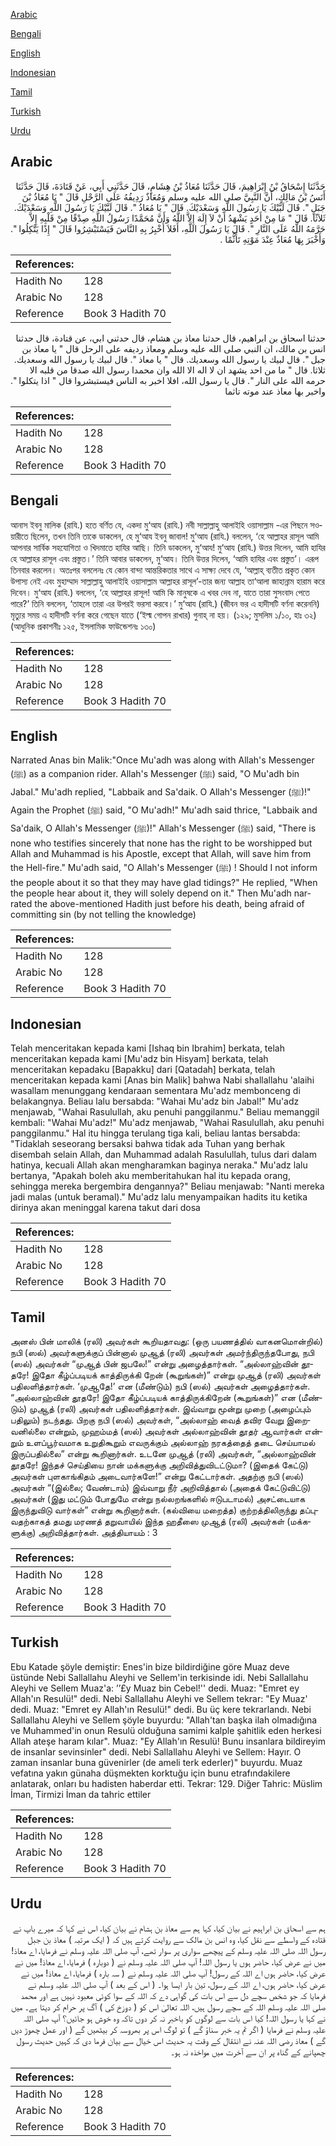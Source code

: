 [Arabic](#arabic)

[Bengali](#bengali)

[English](#english)

[Indonesian](#indonesian)

[Tamil](#tamil)

[Turkish](#turkish)

[Urdu](#urdu)

## Arabic


<div dir="rtl" lang="ar" style={{fontSize:'larger',backgroundColor:'#f8f9fa',padding:20}}>
حَدَّثَنَا إِسْحَاقُ بْنُ إِبْرَاهِيمَ، قَالَ حَدَّثَنَا مُعَاذُ بْنُ هِشَامٍ، قَالَ حَدَّثَنِي أَبِي، عَنْ قَتَادَةَ، قَالَ حَدَّثَنَا أَنَسُ بْنُ مَالِكٍ، أَنَّ النَّبِيَّ صلى الله عليه وسلم وَمُعَاذٌ رَدِيفُهُ عَلَى الرَّحْلِ قَالَ ‏"‏ يَا مُعَاذُ بْنَ جَبَلٍ ‏"‏‏.‏ قَالَ لَبَّيْكَ يَا رَسُولَ اللَّهِ وَسَعْدَيْكَ‏.‏ قَالَ ‏"‏ يَا مُعَاذُ ‏"‏‏.‏ قَالَ لَبَّيْكَ يَا رَسُولَ اللَّهِ وَسَعْدَيْكَ‏.‏ ثَلاَثًا‏.‏ قَالَ ‏"‏ مَا مِنْ أَحَدٍ يَشْهَدُ أَنْ لاَ إِلَهَ إِلاَّ اللَّهُ وَأَنَّ مُحَمَّدًا رَسُولُ اللَّهِ صِدْقًا مِنْ قَلْبِهِ إِلاَّ حَرَّمَهُ اللَّهُ عَلَى النَّارِ ‏"‏‏.‏ قَالَ يَا رَسُولَ اللَّهِ، أَفَلاَ أُخْبِرُ بِهِ النَّاسَ فَيَسْتَبْشِرُوا قَالَ ‏"‏ إِذًا يَتَّكِلُوا ‏"‏‏.‏ وَأَخْبَرَ بِهَا مُعَاذٌ عِنْدَ مَوْتِهِ تَأَثُّمًا ‏.‏
</div>
<div style={{backgroundColor:'#f8f9fa',padding:20, marginBottom: 10}}><table> <thead> <tr> <th>References:</th> <th></th> </tr> </thead> <tbody><tr><td>Hadith No</td><td>128</td></tr><tr><td>Arabic No</td><td>128</td></tr><tr><td>Reference</td><td>Book 3 Hadith 70</td></tr></tbody></table></div>


<div dir="rtl" lang="ar" style={{fontSize:'larger',backgroundColor:'#f8f9fa',padding:20}}>
حدثنا اسحاق بن ابراهيم، قال حدثنا معاذ بن هشام، قال حدثني ابي، عن قتادة، قال حدثنا انس بن مالك، ان النبي صلى الله عليه وسلم ومعاذ رديفه على الرحل قال " يا معاذ بن جبل ". قال لبيك يا رسول الله وسعديك. قال " يا معاذ ". قال لبيك يا رسول الله وسعديك. ثلاثا. قال " ما من احد يشهد ان لا اله الا الله وان محمدا رسول الله صدقا من قلبه الا حرمه الله على النار ". قال يا رسول الله، افلا اخبر به الناس فيستبشروا قال " اذا يتكلوا ". واخبر بها معاذ عند موته تاثما
</div>
<div style={{backgroundColor:'#f8f9fa',padding:20, marginBottom: 10}}><table> <thead> <tr> <th>References:</th> <th></th> </tr> </thead> <tbody><tr><td>Hadith No</td><td>128</td></tr><tr><td>Arabic No</td><td>128</td></tr><tr><td>Reference</td><td>Book 3 Hadith 70</td></tr></tbody></table></div>

## Bengali


<div dir="ltr" lang="bn" style={{fontSize:'larger',backgroundColor:'#f8f9fa',padding:20}}>
আনাস ইবনু মালিক (রাযি.) হতে বর্ণিত যে, একদা মু‘আয (রাযি.) নবী সাল্লাল্লাহু আলাইহি ওয়াসাল্লাম -এর পিছনে সওয়ারীতে ছিলেন, তখন তিনি তাকে ডাকলেন, হে মু‘আয ইবনু জাবাল! মু‘আয (রাযি.) বললেন, ‘হে আল্লাহর রাসূল আমি আপনার সার্বিক সহযোগিতা ও খিদমাতে হাযির আছি। তিনি ডাকলেন, মু‘আয! মু‘আয (রাযি.) উত্তর দিলেন, আমি হাযির হে আল্লাহর রাসূল এবং প্রস্তুত।’ তিনি আবার ডাকলেন, মু‘আয। তিনি উত্তর দিলেন, ‘আমি হাযির এবং প্রস্তুত’। এরূপ তিনবার করলেন। অতঃপর বললেনঃ যে কোন বান্দা আন্তরিকতার সাথে এ সাক্ষ্য দেবে যে, ‘আল্লাহ্ ব্যতীত প্রকৃত কোন উপাস্য নেই এবং মুহাম্মাদ সাল্লাল্লাহু আলাইহি ওয়াসাল্লাম আল্লাহর রাসূল’-তার জন্য আল্লাহ তা‘আলা জাহান্নাম হারাম করে দিবেন। মু‘আয (রাযি.) বললেন, ‘হে আল্লাহর রাসূল! আমি কি মানুষকে এ খবর দেব না, যাতে তারা সুসংবাদ পেতে পারে?’ তিনি বললেন, ‘তাহলে তারা এর উপরই ভরসা করবে।’ মু‘আয (রাযি.) (জীবন ভর এ হাদীসটি বর্ণনা করেননি) মৃত্যুর সময় এ হাদীসটি বর্ণনা করে গেছেন যাতে (‘ইল্ম গোপন রাখার) গুনাহ্ না হয়। (১২৯; মুসলিম ১/১০, হাঃ ৩২) (আধুনিক প্রকাশনীঃ ১২৫, ইসলামিক ফাউন্ডেশনঃ ১৩০)
</div>
<div style={{backgroundColor:'#f8f9fa',padding:20, marginBottom: 10}}><table> <thead> <tr> <th>References:</th> <th></th> </tr> </thead> <tbody><tr><td>Hadith No</td><td>128</td></tr><tr><td>Arabic No</td><td>128</td></tr><tr><td>Reference</td><td>Book 3 Hadith 70</td></tr></tbody></table></div>

## English


<div dir="ltr" lang="en" style={{fontSize:'larger',backgroundColor:'#f8f9fa',padding:20}}>
Narrated Anas bin Malik:"Once Mu'adh was along with Allah's Messenger (ﷺ) as a companion rider. Allah's Messenger (ﷺ) said, "O Mu'adh bin Jabal." Mu'adh replied, "Labbaik and Sa'daik. O Allah's Messenger (ﷺ)!" Again the Prophet (ﷺ) said, "O Mu'adh!" Mu'adh said thrice, "Labbaik and Sa'daik, O Allah's Messenger (ﷺ)!" Allah's Messenger (ﷺ) said, "There is none who testifies sincerely that none has the right to be worshipped but Allah and Muhammad is his Apostle, except that Allah, will save him from the Hell-fire." Mu'adh said, "O Allah's Messenger (ﷺ) ! Should I not inform the people about it so that they may have glad tidings?" He replied, "When the people hear about it, they will solely depend on it." Then Mu'adh narrated the above-mentioned Hadith just before his death, being afraid of committing sin (by not telling the knowledge)
</div>
<div style={{backgroundColor:'#f8f9fa',padding:20, marginBottom: 10}}><table> <thead> <tr> <th>References:</th> <th></th> </tr> </thead> <tbody><tr><td>Hadith No</td><td>128</td></tr><tr><td>Arabic No</td><td>128</td></tr><tr><td>Reference</td><td>Book 3 Hadith 70</td></tr></tbody></table></div>

## Indonesian


<div dir="ltr" lang="id" style={{fontSize:'larger',backgroundColor:'#f8f9fa',padding:20}}>
Telah menceritakan kepada kami [Ishaq bin Ibrahim] berkata, telah menceritakan kepada kami [Mu'adz bin Hisyam] berkata, telah menceritakan kepadaku [Bapakku] dari [Qatadah] berkata, telah menceritakan kepada kami [Anas bin Malik] bahwa Nabi shallallahu 'alaihi wasallam menunggang kendaraan sementara Mu'adz membonceng di belakangnya. Beliau lalu bersabda: "Wahai Mu'adz bin Jabal!" Mu'adz menjawab, "Wahai Rasulullah, aku penuhi panggilanmu." Beliau memanggil kembali: "Wahai Mu'adz!" Mu'adz menjawab, "Wahai Rasulullah, aku penuhi panggilanmu." Hal itu hingga terulang tiga kali, beliau lantas bersabda: "Tidaklah seseorang bersaksi bahwa tidak ada Tuhan yang berhak disembah selain Allah, dan Muhammad adalah Rasulullah, tulus dari dalam hatinya, kecuali Allah akan mengharamkan baginya neraka." Mu'adz lalu bertanya, "Apakah boleh aku memberitahukan hal itu kepada orang, sehingga mereka bergembira dengannya?" Beliau menjawab: "Nanti mereka jadi malas (untuk beramal)." Mu'adz lalu menyampaikan hadits itu ketika dirinya akan meninggal karena takut dari dosa
</div>
<div style={{backgroundColor:'#f8f9fa',padding:20, marginBottom: 10}}><table> <thead> <tr> <th>References:</th> <th></th> </tr> </thead> <tbody><tr><td>Hadith No</td><td>128</td></tr><tr><td>Arabic No</td><td>128</td></tr><tr><td>Reference</td><td>Book 3 Hadith 70</td></tr></tbody></table></div>

## Tamil


<div dir="ltr" lang="ta" style={{fontSize:'larger',backgroundColor:'#f8f9fa',padding:20}}>
அனஸ் பின் மாலிக் (ரலி) அவர்கள் கூறியதாவது: (ஒரு பயணத்தில் வாகனமொன்றில்) நபி (ஸல்) அவர்களுக்குப் பின்னால் முஆத் (ரலி) அவர்கள் அமர்ந்திருந்தபோது, நபி (ஸல்) அவர்கள் “முஆத் பின் ஜபலே!” என்று அழைத்தார்கள். “அல்லாஹ்வின் தூதரே! இதோ கீழ்ப்படியக் காத்திருக்கி றேன் (கூறுங்கள்)” என்று முஆத் (ரலி) அவர்கள் பதிலளித்தார்கள். ‘முஆதே!’ என (மீண்டும்) நபி (ஸல்) அவர்கள் அழைத்தார்கள். “அல்லாஹ்வின் தூதரே! இதோ கீழ்ப்படியக் காத்திருக்கிறேன் (கூறுங்கள்)” என (மீண்டும்) முஆத் (ரலி) அவர்கள் பதிலளித்தார்கள். இவ்வாறு மூன்று முறை (அழைப்பும் பதிலும்) நடந்தது. பிறகு நபி (ஸல்) அவர்கள், “அல்லாஹ் வைத் தவிர வேறு இறைவனில்லை என்றும், முஹம்மத் (ஸல்) அவர்கள் அல்லாஹ்வின் தூதர் ஆவார்கள் என்றும் உளப்பூர்வமாக உறுதிகூறும் எவருக்கும் அல்லாஹ் நரகத்தைத் தடை செய்யாமல் இருப்பதில்லை” என்று கூறினார்கள். உடனே முஆத் (ரலி) அவர்கள், “அல்லாஹ்வின் தூதரே! இந்தச் செய்தியை நான் மக்களுக்கு அறிவித்துவிடட்டுமா? (இதைக் கேட்டு) அவர்கள் புளகாங்கிதம் அடைவார்களே!” என்று கேட்டார்கள். அதற்கு நபி (ஸல்) அவர்கள் “(இல்லை; வேண்டாம்) இவ்வாறு நீர் அறிவித்தால் (அதைக் கேட்டுவிட்டு) அவர்கள் (இது மட்டும் போதுமே என்று நல்லறங்களில் ஈடுபடாமல்) அசட்டையாக இருந்துவிடு வார்கள்” என்று கூறினார்கள். (கல்வியை மறைத்த) குற்றத்திலிருந்து தப்புவதற்காகத் தமது மரணத் தறுவாயில் இந்த ஹதீஸை முஆத் (ரலி) அவர்கள் (மக்களுக்கு) அறிவித்தார்கள். அத்தியாயம் : 3
</div>
<div style={{backgroundColor:'#f8f9fa',padding:20, marginBottom: 10}}><table> <thead> <tr> <th>References:</th> <th></th> </tr> </thead> <tbody><tr><td>Hadith No</td><td>128</td></tr><tr><td>Arabic No</td><td>128</td></tr><tr><td>Reference</td><td>Book 3 Hadith 70</td></tr></tbody></table></div>

## Turkish


<div dir="ltr" lang="tr" style={{fontSize:'larger',backgroundColor:'#f8f9fa',padding:20}}>
Ebu Katade şöyle demiştir: Enes'in bize bildirdiğine göre Muaz deve üstünde Nebi Sallallahu Aleyhi ve Sellem'in terkisinde idi. Nebi Sallallahu Aleyhi ve Sellem Muaz'a: ’’£y Muaz bin Cebel!'' dedi. Muaz: "Emret ey Allah'ın Resulü!" dedi. Nebi Sallallahu Aleyhi ve Sellem tekrar: "Ey Muaz' dedi. Muaz: "Emret ey Allah'ın Resulü!" dedi. Bu üç kere tekrarlandı. Nebi Sallallahu Aleyhi ve Sellem şöyle buyurdu: "Allah'tan başka ilah olmadığına ve Muhammed'in onun Resulü olduğuna samimi kalple şahitlik eden herkesi Allah ateşe haram kılar". Muaz: "Ey Allah'ın Resulü! Bunu insanlara bildireyim de insanlar sevinsinler" dedi. Nebi Sallallahu Aleyhi ve Sellem: Hayır. O zaman insanlar buna güvenirler (de ameli terk ederler)" buyurdu. Muaz vefatına yakın günaha düşmekten korktuğu için bunu etrafındakilere anlatarak, onları bu hadisten haberdar etti. Tekrar: 129. Diğer Tahric: Müslim İman, Tirmizi İman da tahric ettiler
</div>
<div style={{backgroundColor:'#f8f9fa',padding:20, marginBottom: 10}}><table> <thead> <tr> <th>References:</th> <th></th> </tr> </thead> <tbody><tr><td>Hadith No</td><td>128</td></tr><tr><td>Arabic No</td><td>128</td></tr><tr><td>Reference</td><td>Book 3 Hadith 70</td></tr></tbody></table></div>

## Urdu


<div dir="rtl" lang="ur" style={{fontSize:'larger',backgroundColor:'#f8f9fa',padding:20}}>
ہم سے اسحاق بن ابراہیم نے بیان کیا، کہا ہم سے معاذ بن ہشام نے بیان کیا، اس نے کہا کہ میرے باپ نے قتادہ کے واسطے سے نقل کیا، وہ انس بن مالک سے روایت کرتے ہیں کہ ( ایک مرتبہ ) معاذ بن جبل رسول اللہ صلی اللہ علیہ وسلم کے پیچھے سواری پر سوار تھے، آپ صلی اللہ علیہ وسلم نے فرمایا، اے معاذ! میں نے عرض کیا، حاضر ہوں یا رسول اللہ! آپ صلی اللہ علیہ وسلم نے ( دوبارہ ) فرمایا، اے معاذ! میں نے عرض کیا، حاضر ہوں اے اللہ کے رسول! آپ صلی اللہ علیہ وسلم نے ( سہ بارہ ) فرمایا، اے معاذ! میں نے عرض کیا، حاضر ہوں، اے اللہ کے رسول، تین بار ایسا ہوا۔ ( اس کے بعد ) آپ صلی اللہ علیہ وسلم نے فرمایا کہ جو شخص سچے دل سے اس بات کی گواہی دے کہ اللہ کے سوا کوئی معبود نہیں ہے اور محمد صلی اللہ علیہ وسلم اللہ کے سچے رسول ہیں، اللہ تعالیٰ اس کو ( دوزخ کی ) آگ پر حرام کر دیتا ہے۔ میں نے کہا یا رسول اللہ! کیا اس بات سے لوگوں کو باخبر نہ کر دوں تاکہ وہ خوش ہو جائیں؟ آپ صلی اللہ علیہ وسلم نے فرمایا ( اگر تم یہ خبر سناؤ گے ) تو لوگ اس پر بھروسہ کر بیٹھیں گے ( اور عمل چھوڑ دیں گے ) معاذ رضی اللہ عنہ نے انتقال کے وقت یہ حدیث اس خیال سے بیان فرما دی کہ کہیں حدیث رسول چھپانے کے گناہ پر ان سے آخرت میں مواخذہ نہ ہو۔
</div>
<div style={{backgroundColor:'#f8f9fa',padding:20, marginBottom: 10}}><table> <thead> <tr> <th>References:</th> <th></th> </tr> </thead> <tbody><tr><td>Hadith No</td><td>128</td></tr><tr><td>Arabic No</td><td>128</td></tr><tr><td>Reference</td><td>Book 3 Hadith 70</td></tr></tbody></table></div>